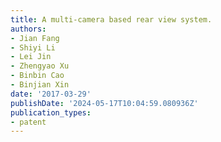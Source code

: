 ```yaml
---
title: A multi-camera based rear view system.
authors:
- Jian Fang
- Shiyi Li
- Lei Jin
- Zhengyao Xu
- Binbin Cao
- Binjian Xin
date: '2017-03-29'
publishDate: '2024-05-17T10:04:59.080936Z'
publication_types:
- patent
---
```

